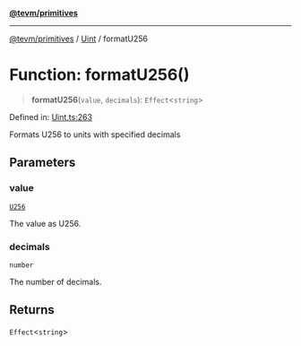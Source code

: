 [**@tevm/primitives**](../../../README.md)

***

[@tevm/primitives](../../../globals.md) / [Uint](../README.md) / formatU256

# Function: formatU256()

> **formatU256**(`value`, `decimals`): `Effect`\<`string`\>

Defined in: [Uint.ts:263](https://github.com/evmts/tevm-monorepo/blob/main/packages/primitives/src/Uint.ts#L263)

Formats U256 to units with specified decimals

## Parameters

### value

[`U256`](../type-aliases/U256.md)

The value as U256.

### decimals

`number`

The number of decimals.

## Returns

`Effect`\<`string`\>
